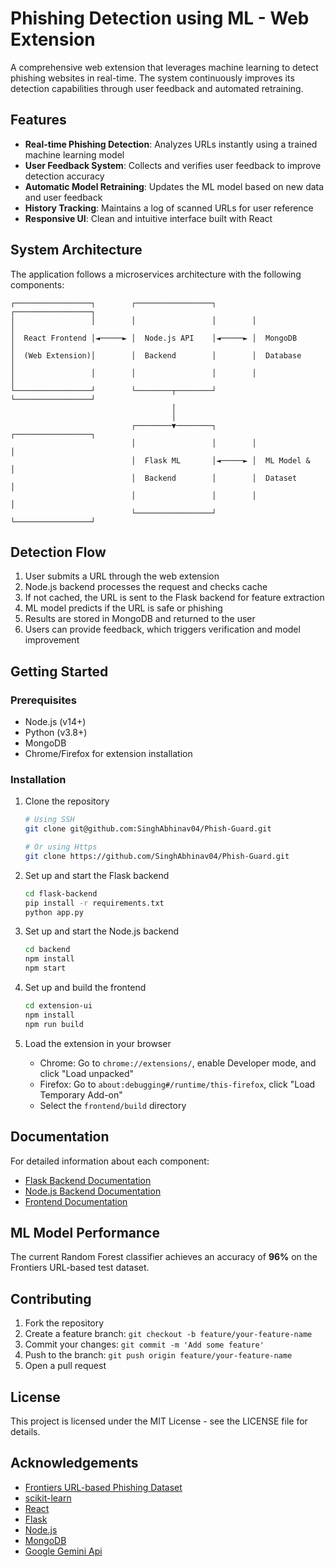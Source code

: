 # Phishing Detection using ML - Web Extension

A comprehensive web extension that leverages machine learning to detect phishing websites in real-time. The system continuously improves its detection capabilities through user feedback and automated retraining.

##  Features

- **Real-time Phishing Detection**: Analyzes URLs instantly using a trained machine learning model
- **User Feedback System**: Collects and verifies user feedback to improve detection accuracy
- **Automatic Model Retraining**: Updates the ML model based on new data and user feedback
- **History Tracking**: Maintains a log of scanned URLs for user reference
- **Responsive UI**: Clean and intuitive interface built with React

##  System Architecture

The application follows a microservices architecture with the following components:

```
┌─────────────────┐        ┌─────────────────┐        ┌─────────────────┐
│                 │        │                 │        │                 │
│  React Frontend │◄─────► │  Node.js API    │◄─────► │  MongoDB        │
│  (Web Extension)│        │  Backend        │        │  Database       │
│                 │        │                 │        │                 │
└─────────────────┘        └────────┬────────┘        └─────────────────┘
                                    │
                                    │
                           ┌────────▼────────┐        ┌─────────────────┐
                           │                 │        │                 │
                           │  Flask ML       │◄─────► │  ML Model &     │
                           │  Backend        │        │  Dataset        │
                           │                 │        │                 │
                           └─────────────────┘        └─────────────────┘
```

##  Detection Flow

1. User submits a URL through the web extension
2. Node.js backend processes the request and checks cache
3. If not cached, the URL is sent to the Flask backend for feature extraction
4. ML model predicts if the URL is safe or phishing
5. Results are stored in MongoDB and returned to the user
6. Users can provide feedback, which triggers verification and model improvement

##  Getting Started

### Prerequisites

- Node.js (v14+)
- Python (v3.8+)
- MongoDB
- Chrome/Firefox for extension installation

### Installation

1. Clone the repository
   ```bash
   # Using SSH
   git clone git@github.com:SinghAbhinav04/Phish-Guard.git

   # Or using Https
   git clone https://github.com/SinghAbhinav04/Phish-Guard.git
   ```

2. Set up and start the Flask backend
   ```bash
   cd flask-backend
   pip install -r requirements.txt
   python app.py
   ```

3. Set up and start the Node.js backend
   ```bash
   cd backend
   npm install
   npm start
   ```

4. Set up and build the frontend
   ```bash
   cd extension-ui
   npm install
   npm run build
   ```

5. Load the extension in your browser
   - Chrome: Go to `chrome://extensions/`, enable Developer mode, and click "Load unpacked"
   - Firefox: Go to `about:debugging#/runtime/this-firefox`, click "Load Temporary Add-on"
   - Select the `frontend/build` directory

##  Documentation

For detailed information about each component:
- [Flask Backend Documentation](./flask-backend/FLASK-README.md)
- [Node.js Backend Documentation](./backend/NODE-README.md)
- [Frontend Documentation](./extension-ui/FRONTEND-README.md)

##  ML Model Performance

The current Random Forest classifier achieves an accuracy of **96%** on the Frontiers URL-based test dataset.

##  Contributing

1. Fork the repository
2. Create a feature branch: `git checkout -b feature/your-feature-name`
3. Commit your changes: `git commit -m 'Add some feature'`
4. Push to the branch: `git push origin feature/your-feature-name`
5. Open a pull request

##  License

This project is licensed under the MIT License - see the LICENSE file for details.

##  Acknowledgements

- [Frontiers URL-based Phishing Dataset](https://www.frontiersin.org/journals/computer-science/articles/10.3389/fcomp.2024.1308634/full)
- [scikit-learn](https://scikit-learn.org/)
- [React](https://reactjs.org/)
- [Flask](https://flask.palletsprojects.com/)
- [Node.js](https://nodejs.org/)
- [MongoDB](https://www.mongodb.com/)
- [Google Gemini Api](https://ai.google.dev/gemini-api/docs)
